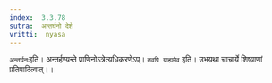 ```yaml
---
index:  3.3.78
sutra:  अन्तर्घनो देशे
vritti:  nyasa
---
```


`अन्तर्घनः`इति। अन्तर्हण्यन्ते प्राणिनोऽत्रेत्यधिकरणेऽप्। `तवपि ग्राह्यमेव` इति। उभयथा चाचार्ये शिष्याणां प्रतिपादित्वात्।।

